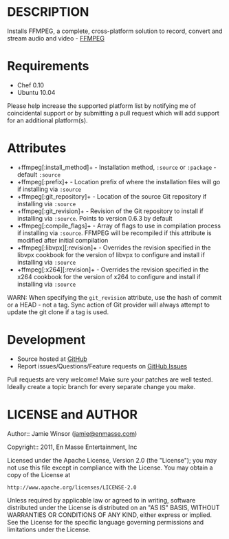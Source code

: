 DESCRIPTION
===========

Installs FFMPEG, a complete, cross-platform solution to record, convert and stream audio and video - [FFMPEG](http://www.ffmpeg.org/)

Requirements
============

* Chef 0.10
* Ubuntu 10.04

Please help increase the supported platform list by notifying me of coincidental support or by submitting a pull request which will add support for an additional platform(s).

Attributes
==========

* +ffmpeg[:install_method]+ - Installation method, `:source` or `:package` - default `:source`
* +ffmpeg[:prefix]+ - Location prefix of where the installation files will go if installing via `:source`
* +ffmpeg[:git_repository]+ - Location of the source Git repository if installing via `:source`
* +ffmpeg[:git_revision]+ - Revision of the Git repository to install if installing via `:source`. Points to version 0.6.3 by default
* +ffmpeg[:compile_flags]+ - Array of flags to use in compilation process if installing via `:source`. FFMPEG will be recompiled if this attribute is modified after initial compilation
* +ffmpeg[:libvpx][:revision]+ - Overrides the revision specified in the libvpx cookbook for the version of libvpx to configure and install if installing via `:source`
* +ffmpeg[:x264][:revision]+ - Overrides the revision specified in the x264 cookbook for the version of x264 to configure and install if installing via `:source`

WARN: When specifying the `git_revision` attribute, use the hash of commit or a HEAD - not a tag. Sync action of Git provider will always attempt to update the git clone if a tag is used.

Development
===========

* Source hosted at [GitHub](https://github.com/enmasse-entertainment/ffmpeg-cookbook)
* Report issues/Questions/Feature requests on [GitHub Issues](https://github.com/enmasse-entertainment/ffmpeg-cookbook/issues)

Pull requests are very welcome! Make sure your patches are well tested.
Ideally create a topic branch for every separate change you make.

LICENSE and AUTHOR
==================

Author:: Jamie Winsor (<jamie@enmasse.com>)

Copyright:: 2011, En Masse Entertainment, Inc

Licensed under the Apache License, Version 2.0 (the "License");
you may not use this file except in compliance with the License.
You may obtain a copy of the License at

    http://www.apache.org/licenses/LICENSE-2.0

Unless required by applicable law or agreed to in writing, software
distributed under the License is distributed on an "AS IS" BASIS,
WITHOUT WARRANTIES OR CONDITIONS OF ANY KIND, either express or implied.
See the License for the specific language governing permissions and
limitations under the License.